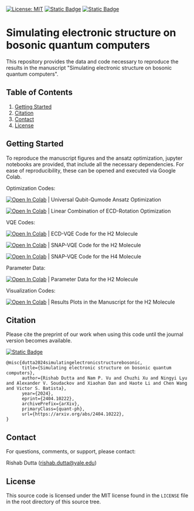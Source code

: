 [![License: MIT](https://img.shields.io/badge/License-MIT-yellow.svg)](https://opensource.org/licenses/MIT)
[![Static Badge](https://img.shields.io/badge/CQDMQD-00268d?style=flat&logoColor=00268d&label=NSF&labelColor=00268d&color=00268d&link=https%3A%2F%2Fcqdmqd.yale.edu%2F)](https://cqdmqd.yale.edu/)
[![Static Badge](https://img.shields.io/badge/2404.10222-B31B1B?logo=arxiv&logoColor=B31B1B&label=quant-ph)](https://arxiv.org/abs/2404.10222)


# Simulating electronic structure on bosonic quantum computers

This repository provides the data and code necessary to reproduce the results in the manuscript "Simulating electronic structure on bosonic quantum computers".

## Table of Contents

1. [Getting Started](#start)
2. [Citation](#citation)
3. [Contact](#contact)
4. [License](#license)


## Getting Started <a name="start"></a>

To reproduce the manuscript figures and the ansatz optimization, jupyter notebooks are provided, that include all the necessary dependencies. For ease of reproducibility, these can be opened and executed via Google Colab.



Optimization Codes:

[![Open In Colab](https://colab.research.google.com/assets/colab-badge.svg)](https://colab.research.google.com/github/rishabdchem/qumode_est_paper/blob/main/universal_ansatz_opt.ipynb) | Universal Qubit-Qumode Ansatz Optimization

[![Open In Colab](https://colab.research.google.com/assets/colab-badge.svg)](https://colab.research.google.com/github/rishabdchem/qumode_est_paper/blob/main/lcu_ecd_opt.ipynb) | Linear Combination of ECD-Rotation Optimization


VQE Codes:

[![Open In Colab](https://colab.research.google.com/assets/colab-badge.svg)](https://colab.research.google.com/github/rishabdchem/qumode_est_paper/blob/main/ecd_vqe_h2mol.ipynb) | ECD-VQE Code for the H2 Molecule

[![Open In Colab](https://colab.research.google.com/assets/colab-badge.svg)](https://colab.research.google.com/github/rishabdchem/qumode_est_paper/blob/main/snap_vqe_h2mol.ipynb) | SNAP-VQE Code for the H2 Molecule

[![Open In Colab](https://colab.research.google.com/assets/colab-badge.svg)](https://colab.research.google.com/github/rishabdchem/qumode_est_paper/blob/main/h4mol_snap_vqe.ipynb) | SNAP-VQE Code for the H4 Molecule


Parameter Data:

[![Open In Colab](https://colab.research.google.com/assets/colab-badge.svg)](https://colab.research.google.com/github/rishabdchem/qumode_est_paper/blob/main/h2mol_params.ipynb) | Parameter Data for the H2 Molecule


Visualization Codes:

[![Open In Colab](https://colab.research.google.com/assets/colab-badge.svg)](https://colab.research.google.com/github/rishabdchem/qumode_est_paper/blob/main/h2mol_plots.ipynb) | Results Plots in the Manuscript for the H2 Molecule



## Citation <a name="citation"></a>

Please cite the preprint of our work when using this code until the journal version becomes available.

[![Static Badge](https://img.shields.io/badge/2404.10222-B31B1B?logo=arxiv&logoColor=B31B1B&label=quant-ph)](https://arxiv.org/abs/2404.10222)

```
@misc{dutta2024simulatingelectronicstructurebosonic,
      title={Simulating electronic structure on bosonic quantum computers}, 
      author={Rishab Dutta and Nam P. Vu and Chuzhi Xu and Ningyi Lyu and Alexander V. Soudackov and Xiaohan Dan and Haote Li and Chen Wang and Victor S. Batista},
      year={2024},
      eprint={2404.10222},
      archivePrefix={arXiv},
      primaryClass={quant-ph},
      url={https://arxiv.org/abs/2404.10222}, 
}
```


## Contact <a name="contact"></a>

For questions, comments, or support, please contact:

Rishab Dutta (rishab.dutta@yale.edu)



## License <a name="license"></a>

This source code is licensed under the MIT license found in the `LICENSE` file
in the root directory of this source tree.

